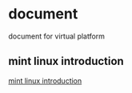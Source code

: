 # document
document for virtual platform

## mint linux introduction
[mint linux introduction](https://github.com/prj-common/document/blob/master/mint_linux_start) 
